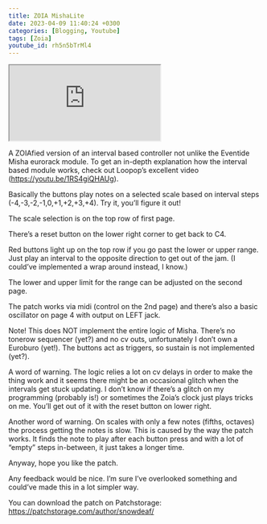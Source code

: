 ```yaml
---
title: ZOIA MishaLite
date: 2023-04-09 11:40:24 +0300
categories: [Blogging, Youtube]
tags: [Zoia]
youtube_id: rh5n5bTrMl4
---
```



<div class="embed-responsive embed-responsive-16by9" >
    <iframe class="embed-responsive-item"  src="https://www.youtube.com/embed/{{ page.youtube_id }}"></iframe>
</div>

A ZOIAfied version of an interval based controller not unlike the Eventide Misha eurorack module. To get an in-depth explanation how the interval based module works, check out Loopop’s excellent video (https://youtu.be/1RS4giQHAUg).

Basically the buttons play notes on a selected scale based on interval steps (-4,-3,-2,-1,0,+1,+2,+3,+4). 
Try it, you’ll figure it out!

The scale selection is on the top row of first page.

There’s a reset button on the lower right corner to get back to C4.

Red buttons light up on the top row if you go past the lower or upper range. Just play an interval to the opposite direction to get out of the jam. (I could’ve implemented a wrap around instead, I know.)

The lower and upper limit for the range can be adjusted on the second page. 

The patch works via midi (control on the 2nd page) and there’s also a basic oscillator on page 4 with output on LEFT jack.

Note! This does NOT implement the entire logic of Misha. There’s no tonerow sequencer (yet?) and no cv outs, unfortunately I don’t own a Euroburo (yet!). The buttons act as triggers, so sustain is not implemented (yet?). 

A word of warning. The logic relies a lot on cv delays in order to make the thing work and it seems there might be an occasional glitch when the intervals get stuck updating. I don’t know if there’s a glitch on my programming (probably is!) or sometimes the Zoia’s clock just plays tricks on me. You’ll get out of it with the reset button on lower right.

Another word of warning. On scales with only a few notes (fifths, octaves) the process getting the notes is slow. This is caused by the way the patch works. It finds the note to play after each button press and with a lot of “empty” steps in-between, it just takes a longer time.

Anyway, hope you like the patch.

Any feedback would be nice. I’m sure I’ve overlooked something and could’ve made this in a lot simpler way.

You can download the patch on Patchstorage: https://patchstorage.com/author/snowdeaf/